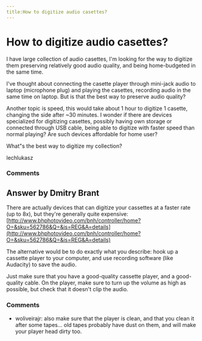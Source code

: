 ```yaml
---
title:How to digitize audio casettes?
---
```

How to digitize audio casettes?
=====================
I have large collection of audio casettes, I'm looking for the way to
digitize them preserving relatively good audio quality, and being
home-budgeted in the same time.

I've thought about connecting the casette player through mini-jack audio
to laptop (microphone plug) and playing the casettes, recording audio in
the same time on laptop. But is that the best way to preserve audio
quality?

Another topic is speed, this would take about 1 hour to digitize 1
casette, changing the side after \~30 minutes. I wonder if there are
devices specialized for digitizing casettes, possibly having own storage
or connected through USB cable, being able to digitize with faster speed
than normal playing? Are such devices affordable for home user?

What"s the best way to digitize my collection?

lechlukasz

### Comments ###


Answer by Dmitry Brant
----------------
There are actually devices that can digitize your cassettes at a faster
rate (up to 8x), but they're generally quite expensive:
[http://www.bhphotovideo.com/bnh/controller/home?O=&sku=562786&Q=&is=REG&A=details](http://www.bhphotovideo.com/bnh/controller/home?O=&sku=562786&Q=&is=REG&A=details)

The alternative would be to do exactly what you describe: hook up a
cassette player to your computer, and use recording software (like
Audacity) to save the audio.

Just make sure that you have a good-quality cassette player, and a
good-quality cable. On the player, make sure to turn up the volume as
high as possible, but check that it doesn't clip the audio.

### Comments ###
* woliveirajr: also make sure that the player is clean, and that you clean it after
some tapes... old tapes probably have dust on them, and will make your
player head dirty too.

